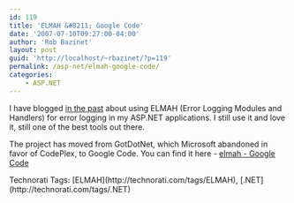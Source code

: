 ```yaml
---
id: 119
title: 'ELMAH &#8211; Google Code'
date: '2007-07-10T09:27:00-04:00'
author: 'Rob Bazinet'
layout: post
guid: 'http://localhost/~rbazinet/?p=119'
permalink: /asp-net/elmah-google-code/
categories:
    - ASP.NET
---
```


I have blogged [in the past](http://rbazinet.wordpress.com/2006/07/16/elmah-for-aspnet-20-available/) about using ELMAH (Error Logging Modules and Handlers) for error logging in my ASP.NET applications. I still use it and love it, still one of the best tools out there.

The project has moved from GotDotNet, which Microsoft abandoned in favor of CodePlex, to Google Code. You can find it here - [elmah - Google Code](http://code.google.com/p/elmah/)

<div class="wlWriterSmartContent" style="display:inline;margin:0;padding:0;">Technorati Tags: [ELMAH](http://technorati.com/tags/ELMAH), [.NET](http://technorati.com/tags/.NET)</div>